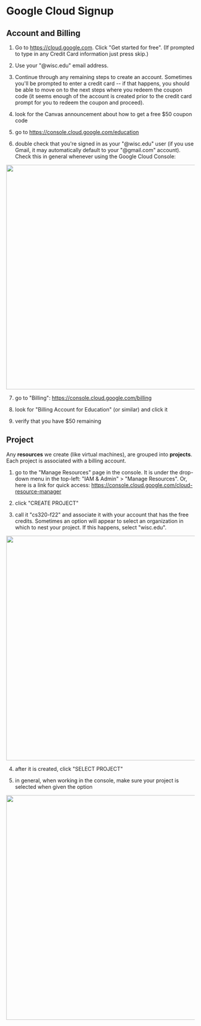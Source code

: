 # Google Cloud Signup

## Account and Billing

1. Go to https://cloud.google.com.  Click "Get started for free". (If prompted to type in any Credit Card information just press skip.) 

2. Use your "@wisc.edu" email address.

3. Continue through any remaining steps to create an account.  Sometimes you'll be prompted to enter a credit card -- if that happens, you should be able to move on to the next steps where you redeem the coupon code (it seems enough of the account is created prior to the credit card prompt for you to redeem the coupon and proceed).

4. look for the Canvas announcement about how to get a free $50 coupon code

5. go to https://console.cloud.google.com/education

6. double check that you're signed in as your "@wisc.edu" user (if you use Gmail, it may automatically default to your "@gmail.com" account).  Check this in general whenever using the Google Cloud Console:

<img src="img/1.png" width=600>

7. go to "Billing": https://console.cloud.google.com/billing

8. look for "Billing Account for Education" (or similar) and click it

9. verify that you have $50 remaining

## Project

Any **resources** we create (like virtual machines), are grouped into
**projects**.  Each project is associated with a billing account.

1. go to the "Manage Resources" page in the console.  It is under the drop-down menu in the top-left: "IAM & Admin" > "Manage Resources".  Or, here is a link for quick access: https://console.cloud.google.com/cloud-resource-manager

2. click "CREATE PROJECT"

3. call it "cs320-f22" and associate it with your account that has the free credits.  Sometimes an option will appear to select an organization in which to nest your project.  If this happens, select "wisc.edu".

<img src="img/2.png" width=600>

4. after it is created, click "SELECT PROJECT"

5. in general, when working in the console, make sure your project is selected when given the option

<img src="img/3.png" width=600>
